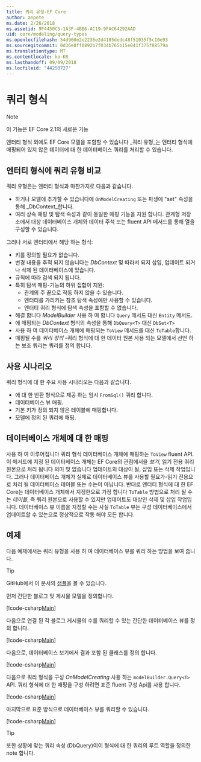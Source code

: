 ```yaml
---
title: 쿼리 유형-EF Core
author: anpete
ms.date: 2/26/2018
ms.assetid: 9F4450C5-1A3F-4BB6-AC19-9FAC64292AAD
uid: core/modeling/query-types
ms.openlocfilehash: 54d960e2e2236e2d4185dedc48f51035f5c10e93
ms.sourcegitcommit: 0d36e8ff0892b7f034b765b15e041f375f88579a
ms.translationtype: MT
ms.contentlocale: ko-KR
ms.lasthandoff: 09/09/2018
ms.locfileid: "44250727"
---
```

# <a name="query-types"></a>쿼리 형식
> [!NOTE]
> 이 기능은 EF Core 2.1의 새로운 기능

엔터티 형식 외에도 EF Core 모델을 포함할 수 있습니다 _쿼리 유형_는 엔터티 형식에 매핑되어 있지 않은 데이터에 대 한 데이터베이스 쿼리를 처리할 수 있습니다.

## <a name="compare-query-types-to-entity-types"></a>엔터티 형식에 쿼리 유형 비교

쿼리 유형은는 엔터티 형식과 마찬가지로 다음과 같습니다.

- 하거나 모델에 추가할 수 있습니다에 `OnModelCreating` 또는 파생에 "set" 속성을 통해 _DbContext_합니다.
- 여러 상속 매핑 및 탐색 속성과 같이 동일한 매핑 기능을 지원 합니다. 관계형 저장소에서 대상 데이터베이스 개체와 데이터 주석 또는 fluent API 메서드를 통해 열을 구성할 수 있습니다.

그러나 서로 엔터티에서 해당 하는 형식:

- 키를 정의할 필요가 없습니다.
- 변경 내용을 추적 되지 않습니다는 _DbContext_ 및 따라서 되지 삽입, 업데이트 되거나 삭제 된 데이터베이스에 있습니다.
- 규칙에 따라 검색 되지 됩니다.
- 특히 탐색 매핑-기능의 하위 집합이 지원:
  - 관계의 주 끝으로 작동 하지 않을 수 있습니다.
  - 엔터티를 가리키는 참조 탐색 속성에만 사용할 수 있습니다.
  - 엔터티 쿼리 형식에 탐색 속성을 포함할 수 없습니다.
- 해결 합니다 _ModelBuilder_ 사용 하 여 합니다 `Query` 메서드 대신 `Entity` 메서드.
- 에 매핑되는 _DbContext_ 형식의 속성을 통해 `DbQuery<T>` 대신 `DbSet<T>`
- 사용 하 여 데이터베이스 개체에 매핑되는 `ToView` 메서드를 대신 `ToTable`합니다.
- 매핑될 수를 _쿼리 정의_ -쿼리 형식에 대 한 데이터 원본 사용 되는 모델에서 선언 하는 보조 쿼리는 쿼리를 정의 합니다.

## <a name="usage-scenarios"></a>사용 시나리오

쿼리 형식에 대 한 주요 사용 시나리오는 다음과 같습니다.

- 에 대 한 반환 형식으로 제공 하는 임시 `FromSql()` 쿼리 합니다.
- 데이터베이스 뷰 매핑.
- 기본 키가 정의 되지 않은 테이블에 매핑합니다.
- 모델에 정의 된 쿼리에 매핑.

## <a name="mapping-to-database-objects"></a>데이터베이스 개체에 대 한 매핑

사용 하 여 이루어집니다 쿼리 형식 데이터베이스 개체에 매핑하는 `ToView` fluent API. 이 메서드에 지정 된 데이터베이스 개체는 EF Core의 관점에서을 _보기_, 읽기 전용 쿼리 원본으로 처리 됩니다 의미 및 없습니다 업데이트의 대상이 될, 삽입 또는 삭제 작업입니다. 그러나 데이터베이스 개체가 실제로 데이터베이스 뷰를 사용할 필요가-읽기 전용으로 처리 될 데이터베이스 테이블 또는 수는이 아닙니다. 반대로 엔터티 형식에 대 한 EF Core는 데이터베이스 개체에서 지정한으로 가정 합니다 `ToTable` 방법으로 처리 될 수는 _테이블_, 즉 쿼리 원본으로 사용할 수 있지만 업데이트도 대상인 삭제 및 삽입 작업입니다. 데이터베이스 뷰 이름을 지정할 수는 사실 `ToTable` 뷰는 구성 데이터베이스에서 업데이트할 수 있는으로 정상적으로 작동 해야 모든 합니다.

## <a name="example"></a>예제

다음 예제에서는 쿼리 유형을 사용 하 여 데이터베이스 뷰를 쿼리 하는 방법을 보여 줍니다.

> [!TIP]
> GitHub에서 이 문서의 [샘플](https://github.com/aspnet/EntityFrameworkCore/tree/master/samples/QueryTypes)을 볼 수 있습니다.

먼저 간단한 블로그 및 게시물 모델을 정의합니다.

[!code-csharp[Main](../../../efcore-repo/samples/QueryTypes/Program.cs#Entities)]

다음으로 연결 된 각 블로그 게시물의 수를 쿼리할 수 있는 간단한 데이터베이스 뷰를 정의 합니다.

[!code-csharp[Main](../../../efcore-repo/samples/QueryTypes/Program.cs#View)]

다음으로, 데이터베이스 보기에서 결과 포함 된 클래스를 정의 합니다.

[!code-csharp[Main](../../../efcore-repo/samples/QueryTypes/Program.cs#QueryType)]

다음으로 쿼리 형식을 구성 _OnModelCreating_ 사용 하는 `modelBuilder.Query<T>` API.
쿼리 형식에 대 한 매핑을 구성 하려면 표준 fluent 구성 Api를 사용 합니다.

[!code-csharp[Main](../../../efcore-repo/samples/QueryTypes/Program.cs#Configuration)]

마지막으로 표준 방식으로 데이터베이스 뷰를 쿼리할 수 있습니다.

[!code-csharp[Main](../../../efcore-repo/samples/QueryTypes/Program.cs#Query)]

> [!TIP]
> 또한 상황에 맞는 쿼리 속성 (DbQuery)이이 형식에 대 한 쿼리의 루트 역할을 정의한 note 합니다.
